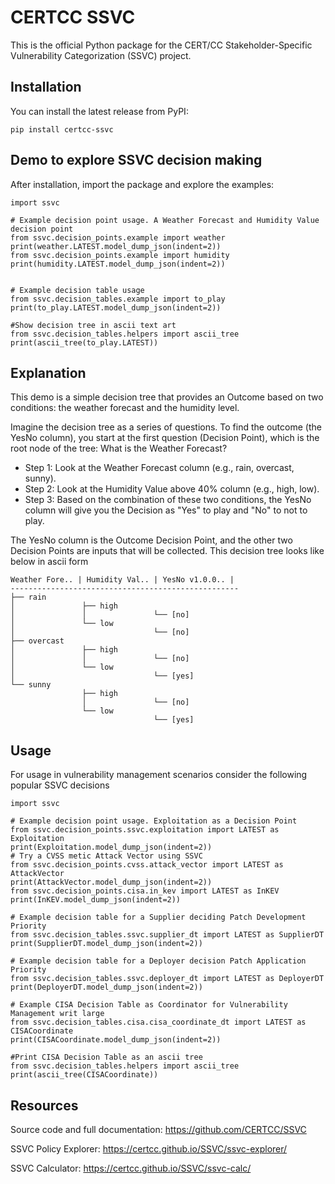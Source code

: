 CERTCC SSVC
===========

This is the official Python package for the CERT/CC Stakeholder-Specific Vulnerability Categorization (SSVC) project.

Installation
------------

You can install the latest release from PyPI:

    pip install certcc-ssvc

Demo to explore SSVC decision making
-----

After installation, import the package and explore the examples:

    import ssvc

    # Example decision point usage. A Weather Forecast and Humidity Value decision point
    from ssvc.decision_points.example import weather
    print(weather.LATEST.model_dump_json(indent=2))
    from ssvc.decision_points.example import humidity
    print(humidity.LATEST.model_dump_json(indent=2))


    # Example decision table usage
    from ssvc.decision_tables.example import to_play
    print(to_play.LATEST.model_dump_json(indent=2))

    #Show decision tree in ascii text art
    from ssvc.decision_tables.helpers import ascii_tree
    print(ascii_tree(to_play.LATEST))

Explanation
------

This demo is a simple decision tree that provides an Outcome based on two conditions: the weather forecast and the humidity level.

Imagine the decision tree as a series of questions. To find the outcome (the YesNo column), you start at the first question (Decision Point), which is the root node of the tree: What is the Weather Forecast?

- Step 1: Look at the Weather Forecast column (e.g., rain, overcast, sunny).
- Step 2: Look at the Humidity Value above 40% column (e.g., high, low).
- Step 3: Based on the combination of these two conditions, the YesNo column will give you the Decision as "Yes" to play and "No" to not to play.

The YesNo column is the Outcome Decision Point, and the other two Decision Points are inputs that will be collected. This decision tree looks like below in ascii form

```
Weather Fore.. | Humidity Val.. | YesNo v1.0.0.. | 
---------------------------------------------------
├── rain    
│               ├── high    
│               │               └── [no]
│               └── low    
│                               └── [no]
├── overcast    
│               ├── high    
│               │               └── [no]
│               └── low    
│                               └── [yes]
└── sunny    
                ├── high    
                │               └── [no]
                └── low    
                                └── [yes]
```

Usage
---------

For usage in vulnerability management scenarios consider the following popular SSVC decisions

    import ssvc

    # Example decision point usage. Exploitation as a Decision Point
    from ssvc.decision_points.ssvc.exploitation import LATEST as Exploitation
    print(Exploitation.model_dump_json(indent=2))
    # Try a CVSS metic Attack Vector using SSVC 
    from ssvc.decision_points.cvss.attack_vector import LATEST as AttackVector
    print(AttackVector.model_dump_json(indent=2))
    from ssvc.decision_points.cisa.in_kev import LATEST as InKEV
    print(InKEV.model_dump_json(indent=2))

    # Example decision table for a Supplier deciding Patch Development Priority
    from ssvc.decision_tables.ssvc.supplier_dt import LATEST as SupplierDT
    print(SupplierDT.model_dump_json(indent=2))

    # Example decision table for a Deployer decision Patch Application Priority
    from ssvc.decision_tables.ssvc.deployer_dt import LATEST as DeployerDT
    print(DeployerDT.model_dump_json(indent=2))

    # Example CISA Decision Table as Coordinator for Vulnerability Management writ large
    from ssvc.decision_tables.cisa.cisa_coordinate_dt import LATEST as CISACoordinate
    print(CISACoordinate.model_dump_json(indent=2))

    #Print CISA Decision Table as an ascii tree
    from ssvc.decision_tables.helpers import ascii_tree
    print(ascii_tree(CISACoordinate))

Resources
---------

Source code and full documentation:
<https://github.com/CERTCC/SSVC>

SSVC Policy Explorer:
<https://certcc.github.io/SSVC/ssvc-explorer/>

SSVC Calculator:
<https://certcc.github.io/SSVC/ssvc-calc/>
